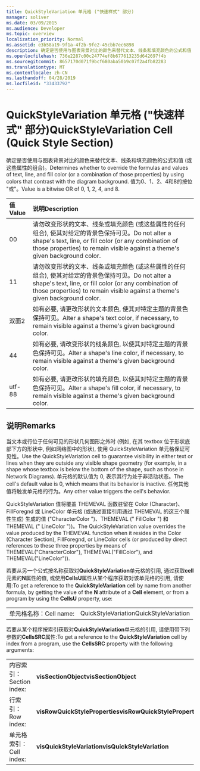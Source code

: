 ```yaml
---
title: QuickStyleVariation 单元格 ("快速样式" 部分)
manager: soliver
ms.date: 03/09/2015
ms.audience: Developer
ms.topic: overview
localization_priority: Normal
ms.assetid: e3b58a19-9f1a-4f2b-9fe2-45cbb7ec6898
description: 确定是否使用与图表背景对比的颜色来替代文本、线条和填充颜色的公式和值 (或这些属性的组合)。 值为0、1、2、4和8的按位 "或"。
ms.openlocfilehash: 736e2287c00c24774ef8b677613235d642697f4b
ms.sourcegitcommit: 8657170d071f9bcf680aba50b9c07f2a4fb82283
ms.translationtype: MT
ms.contentlocale: zh-CN
ms.lasthandoff: 04/28/2019
ms.locfileid: "33433792"
---
```

# <a name="quickstylevariation-cell-quick-style-section"></a><span data-ttu-id="75332-104">QuickStyleVariation 单元格 ("快速样式" 部分)</span><span class="sxs-lookup"><span data-stu-id="75332-104">QuickStyleVariation Cell (Quick Style Section)</span></span>

<span data-ttu-id="75332-105">确定是否使用与图表背景对比的颜色来替代文本、线条和填充颜色的公式和值 (或这些属性的组合)。</span><span class="sxs-lookup"><span data-stu-id="75332-105">Determines whether to override the formulas and values of text, line, and fill color (or a combination of those properties) by using colors that contrast with the diagram background.</span></span> <span data-ttu-id="75332-106">值为0、1、2、4和8的按位 "或"。</span><span class="sxs-lookup"><span data-stu-id="75332-106">Value is a bitwise OR of 0, 1, 2, 4, and 8.</span></span>
  
|<span data-ttu-id="75332-107">**值**</span><span class="sxs-lookup"><span data-stu-id="75332-107">**Value**</span></span>|<span data-ttu-id="75332-108">**说明**</span><span class="sxs-lookup"><span data-stu-id="75332-108">**Description**</span></span>|
|:-----|:-----|
|<span data-ttu-id="75332-109">0</span><span class="sxs-lookup"><span data-stu-id="75332-109">0</span></span>  <br/> |<span data-ttu-id="75332-110">请勿改变形状的文本、线条或填充颜色 (或这些属性的任何组合), 使其对给定的背景色保持可见。</span><span class="sxs-lookup"><span data-stu-id="75332-110">Do not alter a shape's text, line, or fill color (or any combination of those properties) to remain visible against a theme's given background color.</span></span>  <br/> |
|<span data-ttu-id="75332-111">1</span><span class="sxs-lookup"><span data-stu-id="75332-111">1</span></span>  <br/> |<span data-ttu-id="75332-112">请勿改变形状的文本、线条或填充颜色 (或这些属性的任何组合), 使其对给定的背景色保持可见。</span><span class="sxs-lookup"><span data-stu-id="75332-112">Do not alter a shape's text, line, or fill color (or any combination of those properties) to remain visible against a theme's given background color.</span></span>  <br/> |
|<span data-ttu-id="75332-113">双面</span><span class="sxs-lookup"><span data-stu-id="75332-113">2</span></span>  <br/> |<span data-ttu-id="75332-114">如有必要, 请更改形状的文本颜色, 使其对特定主题的背景色保持可见。</span><span class="sxs-lookup"><span data-stu-id="75332-114">Alter a shape's text color, if necessary, to remain visible against a theme's given background color.</span></span>  <br/> |
|<span data-ttu-id="75332-115">4</span><span class="sxs-lookup"><span data-stu-id="75332-115">4</span></span>  <br/> |<span data-ttu-id="75332-116">如有必要, 请改变形状的线条颜色, 以使其对特定主题的背景色保持可见。</span><span class="sxs-lookup"><span data-stu-id="75332-116">Alter a shape's line color, if necessary, to remain visible against a theme's given background color.</span></span>  <br/> |
|<span data-ttu-id="75332-117">utf-8</span><span class="sxs-lookup"><span data-stu-id="75332-117">8</span></span>  <br/> |<span data-ttu-id="75332-118">如有必要, 请更改形状的填充颜色, 以使其对特定主题的背景色保持可见。</span><span class="sxs-lookup"><span data-stu-id="75332-118">Alter a shape's fill color, if necessary, to remain visible against a theme's given background color.</span></span>  <br/> |
   
## <a name="remarks"></a><span data-ttu-id="75332-119">说明</span><span class="sxs-lookup"><span data-stu-id="75332-119">Remarks</span></span>

<span data-ttu-id="75332-120">当文本或行位于任何可见的形状几何图形之外时 (例如, 在其 textbox 位于形状底部下方的形状中, 例如网络图中的形状), 使用 QuickStyleVariation 单元格保证可见性。</span><span class="sxs-lookup"><span data-stu-id="75332-120">Use the QuickStyleVariation cell to guarantee visibility in either text or lines when they are outside any visible shape geometry (for example, in a shape whose textbox is below the bottom of the shape, such as those in Network Diagrams).</span></span> <span data-ttu-id="75332-121">单元格的默认值为 0, 表示其行为处于非活动状态。</span><span class="sxs-lookup"><span data-stu-id="75332-121">The cell's default value is 0, which means that its behavior is inactive.</span></span> <span data-ttu-id="75332-122">任何其他值将触发单元格的行为。</span><span class="sxs-lookup"><span data-stu-id="75332-122">Any other value triggers the cell's behavior.</span></span>
  
<span data-ttu-id="75332-123">QuickStyleVariation 值将覆盖 THEMEVAL 函数驻留在 Color (Character)、FillForegnd 或 LineColor 单元格 (或通过直接引用通过 THEMEVAL 的这三个属性生成) 生成的值 ("CharacterColor ")、THEMEVAL (" FillColor ") 和 THEMEVAL (" LineColor "))。</span><span class="sxs-lookup"><span data-stu-id="75332-123">The QuickStyleVariation value overrides the value produced by the THEMEVAL function when it resides in the Color (Character Section), FillForegnd, or LineColor cells (or produced by direct references to these three properties by means of THEMEVAL("CharacterColor"), THEMEVAL("FillColor"), and THEMEVAL("LineColor")).</span></span>
  
<span data-ttu-id="75332-124">若要从另一个公式按名称获取对**QuickStyleVariation**单元格的引用, 通过获取**cell**元素的**N**属性的值, 或使用**CellsU**属性从某个程序获取对该单元格的引用, 请使用:</span><span class="sxs-lookup"><span data-stu-id="75332-124">To get a reference to the **QuickStyleVariation** cell by name from another formula, by getting the value of the **N** attribute of a **Cell** element, or from a program by using the **CellsU** property, use:</span></span> 
  
|||
|:-----|:-----|
|<span data-ttu-id="75332-125">单元格名称：</span><span class="sxs-lookup"><span data-stu-id="75332-125">Cell name:</span></span>  <br/> |<span data-ttu-id="75332-126">QuickStyleVariation</span><span class="sxs-lookup"><span data-stu-id="75332-126">QuickStyleVariation</span></span>  <br/> |
   
<span data-ttu-id="75332-127">若要从某个程序按索引获取对**QuickStyleVariation**单元格的引用, 请使用带下列参数的**CellsSRC**属性:</span><span class="sxs-lookup"><span data-stu-id="75332-127">To get a reference to the **QuickStyleVariation** cell by index from a program, use the **CellsSRC** property with the following arguments:</span></span> 
  
|||
|:-----|:-----|
|<span data-ttu-id="75332-128">内容索引：</span><span class="sxs-lookup"><span data-stu-id="75332-128">Section index:</span></span>  <br/> |<span data-ttu-id="75332-129">**visSectionObject**</span><span class="sxs-lookup"><span data-stu-id="75332-129">**visSectionObject**</span></span> <br/> |
|<span data-ttu-id="75332-130">行索引：</span><span class="sxs-lookup"><span data-stu-id="75332-130">Row index:</span></span>  <br/> |<span data-ttu-id="75332-131">**visRowQuickStyleProperties**</span><span class="sxs-lookup"><span data-stu-id="75332-131">**visRowQuickStyleProperties**</span></span> <br/> |
|<span data-ttu-id="75332-132">单元格索引：</span><span class="sxs-lookup"><span data-stu-id="75332-132">Cell index:</span></span>  <br/> |<span data-ttu-id="75332-133">**visQuickStyleVariation**</span><span class="sxs-lookup"><span data-stu-id="75332-133">**visQuickStyleVariation**</span></span> <br/> |
   


